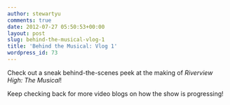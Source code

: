 ```yaml
---
author: stewartyu
comments: true
date: 2012-07-27 05:50:53+00:00
layout: post
slug: behind-the-musical-vlog-1
title: 'Behind the Musical: Vlog 1'
wordpress_id: 73
---
```


Check out a sneak behind-the-scenes peek at the making of _Riverview High: The Musical_!



Keep checking back for more video blogs on how the show is progressing!
